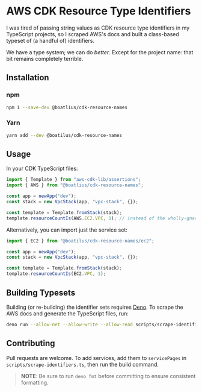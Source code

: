 # AWS CDK Resource Type Identifiers

I was tired of passing string values as CDK resource type identifiers in my
TypeScript projects, so I scraped AWS's docs and built a class-based typeset of
(a handful of) identifiers.

We have a type system; we can do _better_. Except for the project name: that bit
remains completely terrible.

## Installation

### npm

```sh
npm i --save-dev @boatlius/cdk-resource-names
```

### Yarn

```sh
yarn add --dev @boatilus/cdk-resource-names
```

## Usage

In your CDK TypeScript files:

```typescript
import { Template } from "aws-cdk-lib/assertions";
import { AWS } from "@boatlius/cdk-resource-names";

const app = newApp("dev");
const stack = new VpcStack(app, "vpc-stack", {});

const template = Template.fromStack(stack);
template.resourceCountIs(AWS.EC2.VPC, 1); // instead of the wholly-gnarly "AWS::EC2::VPC"
```

Alternatively, you can import just the service set:

```typescript
import { EC2 } from "@boatilus/cdk-resource-names/ec2";

const app = newApp("dev");
const stack = new VpcStack(app, "vpc-stack", {});

const template = Template.fromStack(stack);
template.resourceCountIs(EC2.VPC, 1);
```

## Building Typesets

Building (or re-building) the identifier sets requires
[Deno](https://deno.land). To scrape the AWS docs and generate the TypeScript
files, run:

```sh
deno run --allow-net --allow-write --allow-read scripts/scrape-identifiers.ts
```

## Contributing

Pull requests are welcome. To add services, add them to `servicePages` in
`scripts/scrape-identifiers.ts`, then run the build command.

> **NOTE**: Be sure to run `deno fmt` before committing to ensure consistent formatting.
